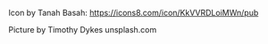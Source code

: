 Icon by Tanah Basah:
https://icons8.com/icon/KkVVRDLoiMWn/pub

Picture by Timothy Dykes
unsplash.com
